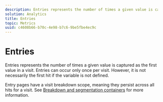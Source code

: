 ```yaml
---
description: Entries represents the number of times a given value is captured as the first value in a visit. Entries can occur only once per visit. However, it is not necessarily the first hit if the variable is not defined.
solution: Analytics
title: Entries
topic: Metrics
uuid: c4608b66-b70c-4e98-b7c6-9be5fbe4ec9c
---
```


# Entries

Entries represents the number of times a given value is captured as the first value in a visit. Entries can occur only once per visit. However, it is not necessarily the first hit if the variable is not defined.

Entry pages have a visit breakdown scope, meaning they persist across all hits for a visit. See [Breakdown and segmentation containers](https://marketing.adobe.com/resources/help/en_US/sc/user/c_Breakdown_and_segmentation_containers.html) for more information.
